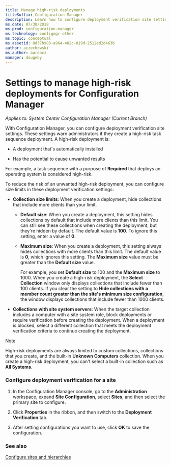 ```yaml
---
title: Manage high-risk deployments
titleSuffix: Configuration Manager
description: Learn how to configure deployment verification site settings in Configuration Manager to warn admins if they create a high-risk deployment.
ms.date: 07/30/2018
ms.prod: configuration-manager
ms.technology: configmgr-other
ms.topic: conceptual
ms.assetid: 8d37b983-a964-402c-819d-2512ed2d463b
author: aczechowski
ms.author: aaroncz
manager: dougeby
---
```

# Settings to manage high-risk deployments for Configuration Manager

*Applies to: System Center Configuration Manager (Current Branch)*


With Configuration Manager, you can configure deployment verification site settings. These settings warn administrators if they create a high-risk task sequence deployment. A high-risk deployment is:  

-   A deployment that's automatically installed  

-   Has the potential to cause unwanted results  

For example, a task sequence with a purpose of **Required** that deploys an operating system is considered high-risk.  

To reduce the risk of an unwanted high-risk deployment, you can configure size limits in these deployment verification settings:  

- **Collection size limits**: When you create a deployment, hide collections that include more clients than your limit.  

  - **Default size**: When you create a deployment, this setting hides collections by default that include more clients than this limit. You can still see these collections when creating the deployment, but they're hidden by default. The default value is **100**. To ignore this setting, enter a value of **0**.  

  - **Maximum size**: When you create a deployment, this setting always hides collections with more clients than this limit. The default value is **0**, which ignores this setting. The **Maximum size** value must be greater than the **Default size** value.  

    For example, you set **Default size** to 100 and the **Maximum size** to 1000. When you create a high-risk deployment, the **Select Collection** window only displays collections that include fewer than 100 clients. If you clear the setting to **Hide collections with a member count greater than the site's minimum size configuration**, the window displays collections that include fewer than 1000 clients.  

- **Collections with site system servers**: When the target collection includes a computer with a site system role, block deployments or require verification before creating the deployment. When a deployment is blocked, select a different collection that meets the deployment verification criteria to continue creating the deployment.  

> [!NOTE]  
>  High-risk deployments are always limited to custom collections, collections that you create, and the built-in **Unknown Computers** collection. When you create a high-risk deployment, you can't select a built-in collection such as **All Systems**.  

### Configure deployment verification for a site  

1.  In the Configuration Manager console, go to the **Administration** workspace, expand **Site Configuration**, select **Sites**, and then select the primary site to configure.  

2.  Click **Properties** in the ribbon, and then switch to the **Deployment Verification** tab.  

3.  After setting configurations you want to use, click **OK** to save the configuration.  


### See also  
 [Configure sites and hierarchies](/sccm/core/servers/deploy/configure/configure-sites-and-hierarchies)
